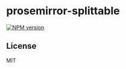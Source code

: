 # prosemirror-splittable

[![NPM version](https://img.shields.io/npm/v/prosemirror-splittable?color=a1b858&label=)](https://www.npmjs.com/package/prosemirror-splittable)

## License

MIT
